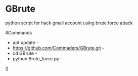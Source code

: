 # GBrute
python script for hack gmail account 
using brute force attack

#Commands
- apt update -
- https://github.com/Commaders/GBrute.git -
- cd GBrute -
- python Brute_force.py -

()
